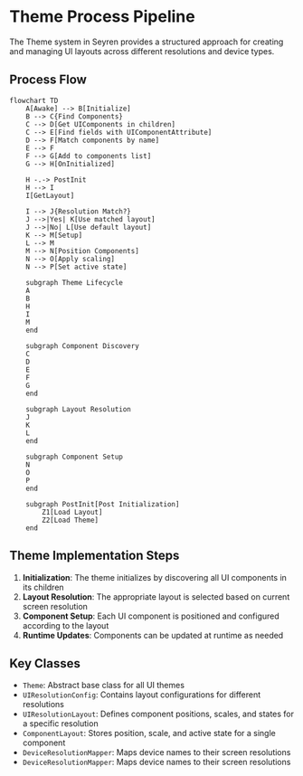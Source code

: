 # Theme Process Pipeline

The Theme system in Seyren provides a structured approach for creating and managing UI layouts across different resolutions and device types.

## Process Flow

```mermaid
flowchart TD
    A[Awake] --> B[Initialize]
    B --> C{Find Components}
    C --> D[Get UIComponents in children]
    C --> E[Find fields with UIComponentAttribute]
    D --> F[Match components by name]
    E --> F
    F --> G[Add to components list]
    G --> H[OnInitialized]
    
    H -.-> PostInit
    H --> I
    I[GetLayout]
    
    I --> J{Resolution Match?}
    J -->|Yes| K[Use matched layout]
    J -->|No| L[Use default layout]
    K --> M[Setup]
    L --> M
    M --> N[Position Components]
    N --> O[Apply scaling]
    N --> P[Set active state]

    subgraph Theme Lifecycle
    A
    B
    H
    I
    M
    end

    subgraph Component Discovery
    C
    D
    E
    F
    G
    end

    subgraph Layout Resolution
    J
    K
    L
    end

    subgraph Component Setup
    N
    O
    P
    end
    
    subgraph PostInit[Post Initialization]
        Z1[Load Layout]
        Z2[Load Theme]
    end
```

## Theme Implementation Steps

1. **Initialization**: The theme initializes by discovering all UI components in its children
2. **Layout Resolution**: The appropriate layout is selected based on current screen resolution
3. **Component Setup**: Each UI component is positioned and configured according to the layout
4. **Runtime Updates**: Components can be updated at runtime as needed

## Key Classes

- `Theme`: Abstract base class for all UI themes
- `UIResolutionConfig`: Contains layout configurations for different resolutions
- `UIResolutionLayout`: Defines component positions, scales, and states for a specific resolution
- `ComponentLayout`: Stores position, scale, and active state for a single component
- `DeviceResolutionMapper`: Maps device names to their screen resolutions
- `DeviceResolutionMapper`: Maps device names to their screen resolutions
